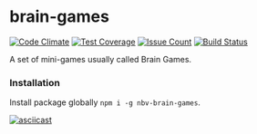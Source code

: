 # brain-games

[![Code Climate](https://codeclimate.com/github/nbvehbq/project-lvl1-s89/badges/gpa.svg)](https://codeclimate.com/github/nbvehbq/project-lvl1-s89)
[![Test Coverage](https://codeclimate.com/github/nbvehbq/project-lvl1-s89/badges/coverage.svg)](https://codeclimate.com/github/nbvehbq/project-lvl1-s89/coverage)
[![Issue Count](https://codeclimate.com/github/nbvehbq/project-lvl1-s89/badges/issue_count.svg)](https://codeclimate.com/github/nbvehbq/project-lvl1-s89)
[![Build Status](https://travis-ci.org/nbvehbq/project-lvl1-s89.svg?branch=master)](https://travis-ci.org/nbvehbq/project-lvl1-s89)

A set of mini-games usually called Brain Games.

### Installation
Install package globally ```npm i -g nbv-brain-games```.

[![asciicast](https://asciinema.org/a/eva2vrlwvnhu6nfl69d9wjg58.png)](https://asciinema.org/a/eva2vrlwvnhu6nfl69d9wjg58)